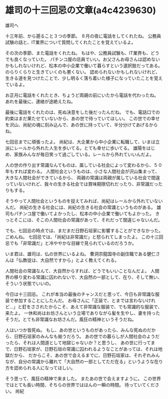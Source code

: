 # 雄司の十三回忌の文章(a4c4239630)

雄司へ

十三年前、から遡ること３つの季節。
８月の夜に電話をしてくれたね。
公務員試験の話と、IT業界について質問してくれたことを覚えているよ。

その次の季節、また電話をくれたね。
もはや、公務員試験も、IT業界も、どうでも良くなっていた。
パチンコ屋の店員でいい。お父さんお母さんは認めないかもしれないけれど、松本の中小企業で働いて暮らすという選択肢だってある。
のらりくらりと生きていくのも悪くない。
認められないかもしれないけれど、生きる道を見つけたことで、少し明るく落ち着いた様子になっていたことを覚えているよ。

お正月に電話をくれたとき、ちょうど両親の前にいたから電話を代わったね。
あれを最後に、連絡が途絶えたね。

最後に電話をくれたのは、死ぬ決意をした後だったんだね。
でも、電話口での約束はまだ果たせていないから、あの世で待っていてほしい。
この世での幸せを沢山、尚紀の魂に刻み込んで、あの世に持っていて、半分分けてあげるからね。

七回忌までに頑張ったよ。
尚紀は、大企業から中小企業に転職して、いまは立派にレールから外れた人生を歩いてる。とても幸せに歩いてる。
雄陽をはじめ、家族みんなが毎日笑って過ごしている。レールから外れていいんだよ。

人の世の作り出す常識なんてものは、属している社会によって変わるから、５０年もすれば変わる。
人間社会というものは、小さな人間社会が沢山集まって、大きな人間社会ができているから、
両親の常識は両親が属している社会で間違っていないけれど、我々の生きる社会では賞味期限切れだったり、非常識だったりもする。

そうやって人間社会というものを捉えてみれば、尚紀はレールから外れていないんだ。
尚紀の生きる社会には、尚紀の生きる社会の常識というものがある。
雄司もパチンコ屋で働いてよかったし、松本の中小企業で働いてもよかった。
きっとそこには、そこの人間社会の常識があって、それだって間違じゃないんだ。

でも、七回忌の時点では、まだまだ日野石垣家に影響することができなかった。
ごめんね。
七回忌では、「尚紀は非常識だ」と怒られてしまったよ。
この十三回忌でも「非常識だ」と冷ややかな目線で見られているのだろうか。

いま君は、雄司は、仏の世界にいるよね。
曹洞宗龍国寺の副住職である健仁さんは「仏教徒は、大自然ですから」とよく教えてくれる。

人間社会の常識なんて、大自然からすれば、どうでもいいことなんだよ。
人間界の移り変わる常識に囚われないで、大自然の一部として、在り、そして無い、そういう状態でいいの。

今日は十三回忌。
これが本当の最後のチャンスだと思って、今日も非常識な服装で参加することにしたんだ。
お母さんに「正装で、とまでは言わないけれど...」と釘をさされたからこそ、あえて非常識な服装で、でも常識的な服装で、来たよ。
一休和尚はお坊さんという立場でありながら髪を生やし、妻を持ったそうだ。とても非常識なお坊さんだ。風狂の精神というそうだね。

人はいつか皆死ぬ。
もし、あの世というものがあったら、みんな死ぬのだから、日野石垣家のみんなも揃うだろう。
あの世での暮らしが人間社会のようだったら、それは人間道として地獄じゃないか？と思うし、
あの世に行ってまで、日野石垣家が、日野石垣の常識に囚われるようなことがあっては、それは地獄だから、
だからこそ、あの世で会えるまでに、日野石垣家は、それぞれみんなが、自分の常識から離れて「大自然の一部としてただ在る」というような在り方を認められる人になってほしい。

そう思って、風狂の精神で来ました。
またあの世で会えますように。
この世界ではとても長い時間、そちらの世界ではほんの一瞬の時間。
待っていてください。
尚紀
